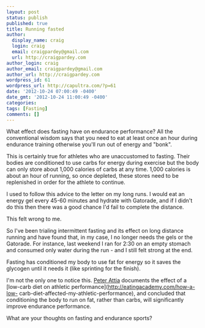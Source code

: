 ```yaml
---
layout: post
status: publish
published: true
title: Running fasted
author:
  display_name: craig
  login: craig
  email: craigpardey@gmail.com
  url: http://craigpardey.com
author_login: craig
author_email: craigpardey@gmail.com
author_url: http://craigpardey.com
wordpress_id: 61
wordpress_url: http://capultra.com/?p=61
date: '2012-10-24 07:00:49 -0400'
date_gmt: '2012-10-24 11:00:49 -0400'
categories:
tags: [Fasting]
comments: []
---
```


What effect does fasting have on endurance performance? All the conventional
wisdom says that you need to eat at least once an hour during endurance
training otherwise you'll run out of energy and "bonk".

This is certainly true for athletes who are unaccustomed to fasting. Their
bodies are conditioned to use carbs for energy during exercise but the body
can only store about 1,000 calories of carbs at any time. 1,000 calories is
about an hour of running, so once depleted, these stores need to be
replenished in order for the athlete to continue.

I used to follow this advice to the letter on my long runs. I would eat an
energy gel every 45-60 minutes and hydrate with Gatorade, and if I didn't do
this then there was a good chance I'd fail to complete the distance.

This felt wrong to me.

So I've been trialing intermittent fasting and its effect on long distance
running and have found that, in my case, I no longer needs the gels or the
Gatorade. For instance, last weekend I ran for 2:30 on an empty stomach and
consumed only water during the run - and I still felt strong at the end.

Fasting has conditioned my body to use fat for energy so it saves the glycogen
until it needs it (like sprinting for the finish).

I'm not the only one to notice this. [Peter
Attia](https://twitter.com/eatlikepete) documents the effect of a  
[low-carb diet on athletic performance](http://eatingacademy.com/how-a-low-
carb-diet-affected-my-athletic-performance), and concluded that conditioning
the body to run on fat, rather than carbs, will significantly improve
endurance performance.

What are your thoughts on fasting and endurance sports?


